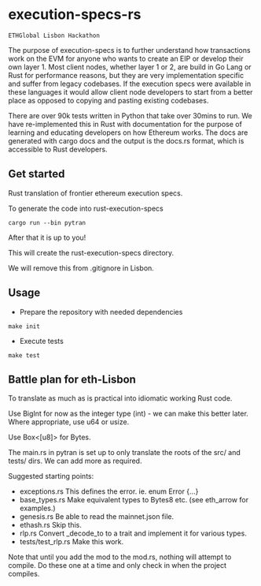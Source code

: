 # execution-specs-rs

`ETHGlobal Lisbon Hackathon` 

The purpose of execution-specs is to further understand how transactions work on the EVM for anyone who wants to create an EIP or develop their own layer 1. Most client nodes, whether layer 1 or 2, are build in Go Lang or Rust for performance reasons, but they are very implementation specific and suffer from legacy codebases. If the execution specs were available in these languages it would allow client node developers to start from a better place as opposed to copying and pasting existing codebases. 

There are over 90k tests written in Python that take over 30mins to run. We have re-implemented this in Rust with documentation for the purpose of learning and educating developers on how Ethereum works. The docs are generated with cargo docs and the output is the docs.rs format, which is accessible to Rust developers.


## Get started

Rust translation of frontier ethereum execution specs.

To generate the code into rust-execution-specs

```
cargo run --bin pytran
```

After that it is up to you!

This will create the rust-execution-specs directory.

We will remove this from .gitignore in Lisbon.

## Usage

- Prepare the repository with needed dependencies
```
make init
```
- Execute tests
```
make test
```

## Battle plan for eth-Lisbon

To translate as much as is practical into idiomatic working Rust
code.

Use BigInt for now as the integer type (int) - we can make this better later.
Where appropriate, use u64 or usize.

Use Box<[u8]> for Bytes.

The main.rs in pytran is set up to only translate the roots of the
src/ and tests/ dirs. We can add more as required.


Suggested starting points:

* exceptions.rs     This defines the error. ie. enum Error {...}
* base_types.rs     Make equivalent types to Bytes8 etc. (see eth_arrow for examples.)
* genesis.rs        Be able to read the mainnet.json file.
* ethash.rs         Skip this.
* rlp.rs            Convert _decode_to to a trait and implement it for various types.
* tests/test_rlp.rs Make this work.

Note that until you add the mod to the mod.rs, nothing will attempt to compile.
Do these one at a time and only check in when the project compiles.
